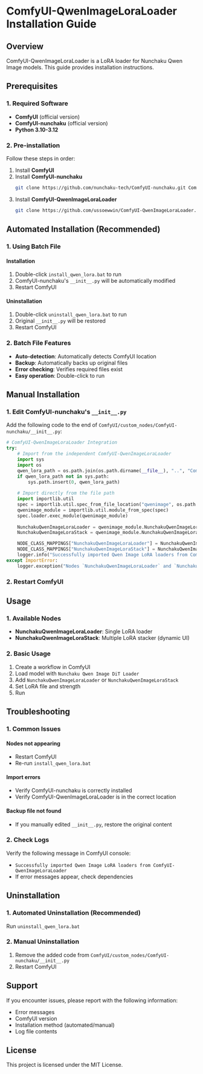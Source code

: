 # ComfyUI-QwenImageLoraLoader Installation Guide

## Overview

ComfyUI-QwenImageLoraLoader is a LoRA loader for Nunchaku Qwen Image models. This guide provides installation instructions.

## Prerequisites

### 1. Required Software
- **ComfyUI** (official version)
- **ComfyUI-nunchaku** (official version)
- **Python 3.10-3.12**

### 2. Pre-installation
Follow these steps in order:

1. Install **ComfyUI**
2. Install **ComfyUI-nunchaku**
   ```bash
   git clone https://github.com/nunchaku-tech/ComfyUI-nunchaku.git ComfyUI/custom_nodes/ComfyUI-nunchaku
   ```
3. Install **ComfyUI-QwenImageLoraLoader**
   ```bash
   git clone https://github.com/ussoewwin/ComfyUI-QwenImageLoraLoader.git ComfyUI/custom_nodes/ComfyUI-QwenImageLoraLoader
   ```

## Automated Installation (Recommended)

### 1. Using Batch File

#### Installation
1. Double-click `install_qwen_lora.bat` to run
2. ComfyUI-nunchaku's `__init__.py` will be automatically modified
3. Restart ComfyUI

#### Uninstallation
1. Double-click `uninstall_qwen_lora.bat` to run
2. Original `__init__.py` will be restored
3. Restart ComfyUI

### 2. Batch File Features
- **Auto-detection**: Automatically detects ComfyUI location
- **Backup**: Automatically backs up original files
- **Error checking**: Verifies required files exist
- **Easy operation**: Double-click to run

## Manual Installation

### 1. Edit ComfyUI-nunchaku's `__init__.py`

Add the following code to the end of `ComfyUI/custom_nodes/ComfyUI-nunchaku/__init__.py`:

```python
# ComfyUI-QwenImageLoraLoader Integration
try:
    # Import from the independent ComfyUI-QwenImageLoraLoader
    import sys
    import os
    qwen_lora_path = os.path.join(os.path.dirname(__file__), "..", "ComfyUI-QwenImageLoraLoader")
    if qwen_lora_path not in sys.path:
        sys.path.insert(0, qwen_lora_path)
    
    # Import directly from the file path
    import importlib.util
    spec = importlib.util.spec_from_file_location("qwenimage", os.path.join(qwen_lora_path, "nodes", "lora", "qwenimage.py"))
    qwenimage_module = importlib.util.module_from_spec(spec)
    spec.loader.exec_module(qwenimage_module)
    
    NunchakuQwenImageLoraLoader = qwenimage_module.NunchakuQwenImageLoraLoader
    NunchakuQwenImageLoraStack = qwenimage_module.NunchakuQwenImageLoraStack

    NODE_CLASS_MAPPINGS["NunchakuQwenImageLoraLoader"] = NunchakuQwenImageLoraLoader
    NODE_CLASS_MAPPINGS["NunchakuQwenImageLoraStack"] = NunchakuQwenImageLoraStack
    logger.info("Successfully imported Qwen Image LoRA loaders from ComfyUI-QwenImageLoraLoader")
except ImportError:
    logger.exception("Nodes `NunchakuQwenImageLoraLoader` and `NunchakuQwenImageLoraStack` import failed:")
```

### 2. Restart ComfyUI

## Usage

### 1. Available Nodes
- **NunchakuQwenImageLoraLoader**: Single LoRA loader
- **NunchakuQwenImageLoraStack**: Multiple LoRA stacker (dynamic UI)

### 2. Basic Usage
1. Create a workflow in ComfyUI
2. Load model with `Nunchaku Qwen Image DiT Loader`
3. Add `NunchakuQwenImageLoraLoader` or `NunchakuQwenImageLoraStack`
4. Set LoRA file and strength
5. Run

## Troubleshooting

### 1. Common Issues

#### Nodes not appearing
- Restart ComfyUI
- Re-run `install_qwen_lora.bat`

#### Import errors
- Verify ComfyUI-nunchaku is correctly installed
- Verify ComfyUI-QwenImageLoraLoader is in the correct location

#### Backup file not found
- If you manually edited `__init__.py`, restore the original content

### 2. Check Logs
Verify the following message in ComfyUI console:
- `Successfully imported Qwen Image LoRA loaders from ComfyUI-QwenImageLoraLoader`
- If error messages appear, check dependencies

## Uninstallation

### 1. Automated Uninstallation (Recommended)
Run `uninstall_qwen_lora.bat`

### 2. Manual Uninstallation
1. Remove the added code from `ComfyUI/custom_nodes/ComfyUI-nunchaku/__init__.py`
2. Restart ComfyUI

## Support

If you encounter issues, please report with the following information:
- Error messages
- ComfyUI version
- Installation method (automated/manual)
- Log file contents

## License

This project is licensed under the MIT License.
